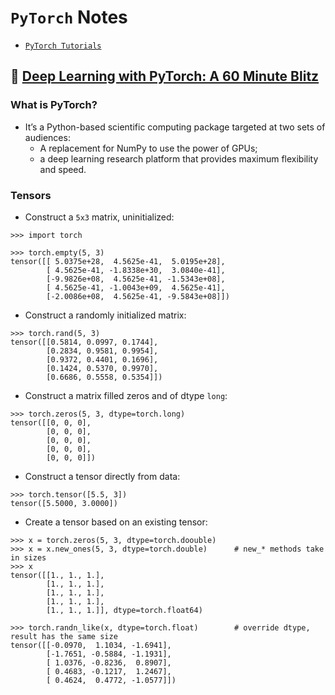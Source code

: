 # `PyTorch` Notes

- [`PyTorch Tutorials`](https://pytorch.org/tutorials/)

## 🌱 [Deep Learning with PyTorch: A 60 Minute Blitz](https://pytorch.org/tutorials/beginner/deep_learning_60min_blitz.html)

### What is PyTorch? 

- It’s a Python-based scientific computing package targeted at two sets of audiences: 
    - A replacement for NumPy to use the power of GPUs; 
    - a deep learning research platform that provides maximum flexibility and speed. 

### Tensors

- Construct a `5x3` matrix, uninitialized: 
```
>>> import torch

>>> torch.empty(5, 3)
tensor([[ 5.0375e+28,  4.5625e-41,  5.0195e+28],
        [ 4.5625e-41, -1.8338e+30,  3.0840e-41],
        [-9.9826e+08,  4.5625e-41, -1.5343e+08],
        [ 4.5625e-41, -1.0043e+09,  4.5625e-41],
        [-2.0086e+08,  4.5625e-41, -9.5843e+08]])
```
- Construct a randomly initialized matrix: 
```
>>> torch.rand(5, 3)
tensor([[0.5814, 0.0997, 0.1744],
        [0.2834, 0.9581, 0.9954],
        [0.9372, 0.4401, 0.1696],
        [0.1424, 0.5370, 0.9970],
        [0.6686, 0.5558, 0.5354]])
```
- Construct a matrix filled zeros and of dtype `long`: 
```
>>> torch.zeros(5, 3, dtype=torch.long)
tensor([[0, 0, 0],
        [0, 0, 0],
        [0, 0, 0],
        [0, 0, 0],
        [0, 0, 0]])
```
- Construct a tensor directly from data: 
```
>>> torch.tensor([5.5, 3])
tensor([5.5000, 3.0000])
```
- Create a tensor based on an existing tensor: 
```
>>> x = torch.zeros(5, 3, dtype=torch.doouble)
>>> x = x.new_ones(5, 3, dtype=torch.double)      # new_* methods take in sizes
>>> x
tensor([[1., 1., 1.],
        [1., 1., 1.],
        [1., 1., 1.],
        [1., 1., 1.],
        [1., 1., 1.]], dtype=torch.float64)

>>> torch.randn_like(x, dtype=torch.float)        # override dtype, result has the same size
tensor([[-0.0970,  1.1034, -1.6941],
        [-1.7651, -0.5884, -1.1931],
        [ 1.0376, -0.8236,  0.8907],
        [ 0.4683, -0.1217,  1.2467],
        [ 0.4624,  0.4772, -1.0577]])
```













































































